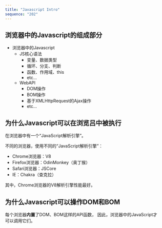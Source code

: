 ```yaml
---
title: "Javascript Intro"
sequence: "202"
---
```


## 浏览器中的Javascript的组成部分

- 浏览器中的Javascript
  - JS核心语法
    - 变量、数据类型
    - 循环、分支、判断
    - 函数、作用域、this
    - etc...
  - WebAPI
    - DOM操作
    - BOM操作
    - 基于XMLHttpRequest的Ajax操作
    - etc...

## 为什么Javascript可以在浏览吕中被执行

在浏览器中有一个“JavaScript解析引擎”。

不同的浏览器，使用不同的“JavaScript解析引擎”：

- Chrome浏览器：V8
- Firefox浏览器：OdinMonkey（奥丁猴）
- Safari浏览器：JSCore
- IE：Chakra（查克拉）

其中，Chrome浏览器的V8解析引擎性能最好。

## 为什么Javascript可以操作DOM和BOM

每个浏览器**内置**了DOM、BOM这样的API函数，
因此，浏览器中的JavaScript才可以调用它们。

